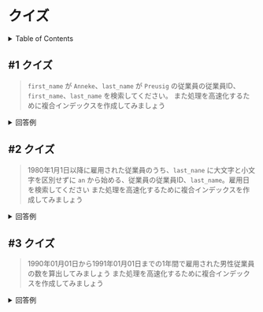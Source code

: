 # クイズ

<!-- START doctoc generated TOC please keep comment here to allow auto update -->
<!-- DON'T EDIT THIS SECTION, INSTEAD RE-RUN doctoc TO UPDATE -->
<details>
<summary>Table of Contents</summary>

- [&#035;1 クイズ](#1-%E3%82%AF%E3%82%A4%E3%82%BA)
- [&#035;2 クイズ](#2-%E3%82%AF%E3%82%A4%E3%82%BA)
- [&#035;3 クイズ](#3-%E3%82%AF%E3%82%A4%E3%82%BA)

</details>
<!-- END doctoc generated TOC please keep comment here to allow auto update -->

## #1 クイズ

> `first_name` が `Anneke`、`last_name` が `Preusig` の従業員の従業員ID、`first_name`、`last_name` を検索してください。
> また処理を高速化するために複合インデックスを作成してみましょう

<details>
<summary>回答例</summary>

作成したクエリは以下になる。

```sql
SELECT emp_no, first_name, last_name
FROM employees
WHERE first_name = 'Anneke'
AND last_name = 'Preusig';
```

高速化のために以下のインデックスを作成する。

```sql
CREATE INDEX fname_lname_idx ON employees (first_name, last_name);
CREATE INDEX lname_fname_idx ON employees (last_name, first_name);
```

このうちクエリを実行すると、`fname_lname_idx` を使用していることがわかる。
（なお `lname_fname_idx` の場合でもクエリコストは全く同じであった。）

```bash
*************************** 1. row ***************************
           id: 1
  select_type: SIMPLE
        table: employees
   partitions: NULL
         type: ref
possible_keys: fname_lname_idx,lname_fname_idx
          key: fname_lname_idx
      key_len: 124
          ref: const,const
         rows: 1
     filtered: 100.00
        Extra: Using index
```

|インデックスなし|fname_lname_idx|lname_fname_idx|
|:--:|:--:|:--:|
|0.0497|0.0003|0.0004|

</details>

## #2 クイズ

> 1980年1月1日以降に雇用された従業員のうち、`last_nane` に大文字と小文字を区別せずに `an` から始める、従業員の従業員ID、`last_name`。雇用日を検索してください
> また処理を高速化するために複合インデックスを作成してみましょう

<details>
<summary>回答例</summary>

作成したクエリは以下になる。

```sql
SELECT emp_no, last_name, hire_date
FROM employees
WHERE last_name LIKE 'an%'
AND hire_date >= '1980-01-01';
```

特徴的な点は MySQL では大文字と小文字の区別をつけない点である。

インデックスを作成するうえで、以下のパターンを試す。

```sql
-- 1
-- インデックスを使用しない
-- 2
CREATE INDEX hdate_lname_idx ON employees (hire_date, last_name);
-- 3
CREATE INDEX lname_hdate_idx ON employees (last_name, hire_date);
```

実行計画や実行時間は以下になる。

||インデックスなし|hdate_lname_idx|lname_hdate_idx|
|:--:|:--:|:--:|:--:|
|アクセスタイプ|フルテーブルスキャン|インデックスの範囲検索|インデックスの範囲検索|
|fetch行数見積|298990|149495|2897|
|実行時間|0.0501|0.0476|0.0015|

インデックスの順番には注意が必要である。

</details>

## #3 クイズ

> 1990年01月01日から1991年01月01日までの1年間で雇用された男性従業員の数を算出してみましょう
> また処理を高速化するために複合インデックスを作成してみましょう

<details>
<summary>回答例</summary>

作成したクエリは以下になる。

```sql
SELECT COUNT(hire_date)
FROM employees
WHERE hire_date BETWEEN '1990-01-01' AND '1991-01-01'
AND gender = 'M';
```

実行結果は以下になる。

```bash
+------------------+
| COUNT(hire_date) |
+------------------+
|            15448 |
+------------------+
```

インデックスを作成するうえで、以下のパターンを試す。

```sql
-- 1
-- インデックスを使用しない
-- 2
CREATE INDEX hdate_gender_idx ON employees (hire_date, gender);
-- 3
CREATE INDEX gender_hdate_idx ON employees (gender, hire_date);
```

実行計画や実行時間は以下になる。

||インデックスなし|hdate_lname_idx|lname_hdate_idx|
|:--:|:--:|:--:|:--:|
|アクセスタイプ|フルテーブルスキャン|インデックスの範囲検索|インデックスの範囲検索|
|fetch行数見積|298990|47086|28410|
|実行時間|0.0723|0.0076|0.0059|

同じ組み合わせでも実行時間やfetch行数見積もりには変化があるため注意が必要である。

</details>
